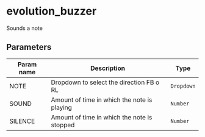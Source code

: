 evolution_buzzer
================

Sounds a note

Parameters
----------

| Param name | Description | Type     |
 ------------|-------------|----------
| NOTE     | Dropdown to select the direction FB o RL  | `Dropdown` |
| SOUND     | Amount of time in which the note is playing | `Number` |
| SILENCE     | Amount of time in which the note is stopped | `Number` |